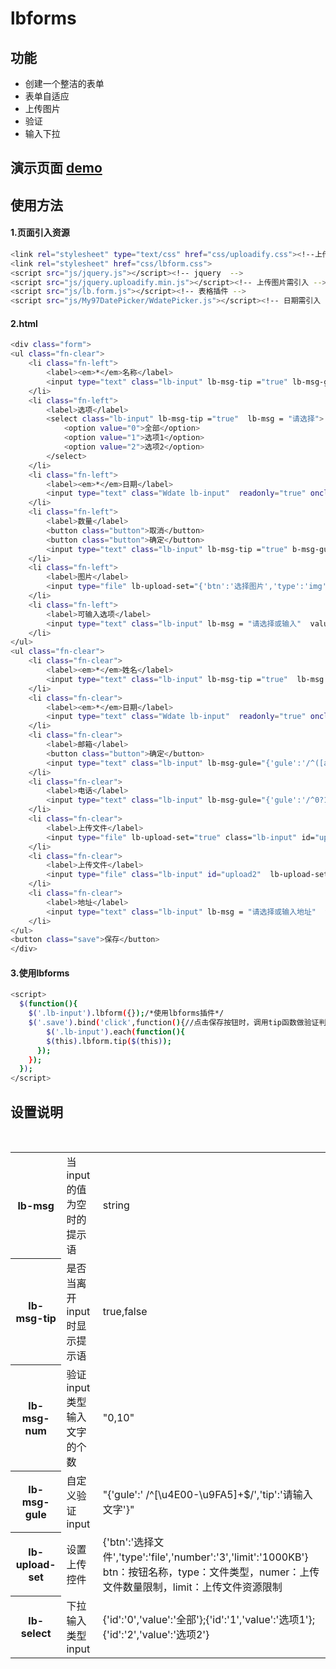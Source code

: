 # lbforms

## 功能
- 创建一个整洁的表单
- 表单自适应
- 上传图片
- 验证
- 输入下拉

## 演示页面  [demo](http://xiaoyaoge.me/lbforms/demo.html)

## 使用方法
#### 1.页面引入资源
``` bash
<link rel="stylesheet" type="text/css" href="css/uploadify.css"><!--上传需引入-->
<link rel="stylesheet" href="css/lbform.css">
<script src="js/jquery.js"></script><!-- jquery  -->
<script src="js/jquery.uploadify.min.js"></script><!-- 上传图片需引入 -->
<script src="js/lb.form.js"></script><!-- 表格插件 -->
<script src="js/My97DatePicker/WdatePicker.js"></script><!-- 日期需引入 -->
```
#### 2.html
``` bash
<div class="form">
<ul class="fn-clear">
	<li class="fn-left">
		<label><em>*</em>名称</label>
		<input type="text" class="lb-input" lb-msg-tip ="true" lb-msg-gule="{'gule':'/^[\u4E00-\u9FA5]+$/','tip':'请输入文字'}" lb-msg = "请填写名称" lb-msg-num="0,10"  placeholder="填写名称">
	</li>
	<li class="fn-left">
		<label>选项</label>
		<select class="lb-input" lb-msg-tip ="true"  lb-msg = "请选择">
			<option value="0">全部</option>
			<option value="1">选项1</option>
			<option value="2">选项2</option>
		</select>
	</li>
	<li class="fn-left">
		<label><em>*</em>日期</label>
		<input type="text" class="Wdate lb-input"  readonly="true" onclick="WdatePicker({onpicking:function(){$(this).parents('.lb-form').removeClass('error');$(this).next('.lb-msg').hide();}})" placeholder="点击选择日期" lb-msg = "请选择日期">
	</li>
	<li class="fn-left">
		<label>数量</label>
		<button class="button">取消</button>
		<button class="button">确定</button>
		<input type="text" class="lb-input" lb-msg-tip ="true" b-msg-gule="{'gule':'/^[0-9]*$/','tip':'请输入数字'}"  lb-msg = "请输入数量" placeholder="数量">
	</li>
	<li class="fn-left">
		<label>图片</label>
		<input type="file" lb-upload-set="{'btn':'选择图片','type':'img','number':'1','limit':'1000KB'}" class="lb-input" id="upload" placeholder="上传一张图片,不超过1000KB">
	</li>
	<li class="fn-left">
		<label>可输入选项</label>
		<input type="text" class="lb-input" lb-msg = "请选择或输入"  value="" lb-select="{'id':'0','value':'全部'};{'id':'1','value':'选项1'};{'id':'2','value':'选项2'}">
	</li>
</ul>
<ul class="fn-clear">
	<li class="fn-clear">
		<label><em>*</em>姓名</label>
		<input type="text" class="lb-input" lb-msg-tip ="true"  lb-msg = "请输入姓名" lb-msg-gule="{'gule':' /^[\u4E00-\u9FA5]+$/','tip':'请输入文字'}">
	</li>
	<li class="fn-clear">
		<label><em>*</em>日期</label>
		<input type="text" class="Wdate lb-input"  readonly="true" onclick="WdatePicker({dateFmt:'yyyy-MM-dd HH:mm:ss',onpicking:function(){$(this).parents('.lb-form').removeClass('error');$(this).next('.lb-msg').hide();}})" placeholder="点击选择日期" lb-msg = "请选择日期">
	</li>
	<li class="fn-clear">
		<label>邮箱</label>
		<button class="button">确定</button>
		<input type="text" class="lb-input" lb-msg-gule="{'gule':'/^([a-z0-9_\.-]+)@([\da-z\.-]+)\.([a-z\.]{2,6})$/','tip':'邮箱格式错误'}"  lb-msg-tip ="true" lb-msg = "请输入邮箱">
	</li>
	<li class="fn-clear">
		<label>电话</label>
		<input type="text" class="lb-input" lb-msg-gule="{'gule':'/^0?1[3|4|5|8][0-9]\d{8}$/','tip':'请输正确手机号'}" lb-msg-tip ="true" lb-msg = "请输入手机号">
	</li>
	<li class="fn-clear">
		<label>上传文件</label>
		<input type="file" lb-upload-set="true" class="lb-input" id="upload3" placeholder="上传文件,不超过1000KB">
	</li>
	<li class="fn-clear">
		<label>上传文件</label>
		<input type="file" class="lb-input" id="upload2"  lb-upload-set="{'btn':'选择文件','type':'file','number':'3','limit':'1000KB'}" lb-msg = "请上传文件"  placeholder="上传最多3个文件">
	</li>
	<li class="fn-clear">
		<label>地址</label>
		<input type="text" class="lb-input" lb-msg = "请选择或输入地址"  value="" lb-select="{'id':'0','value':'全部'};{'id':'1','value':'选项1'};{'id':'2','value':'选项2'}">
	</li>
</ul>
<button class="save">保存</button>
</div>
```
#### 3.使用lbforms
``` bash
<script>
  $(function(){
    $('.lb-input').lbform({});/*使用lbforms插件*/
    $('.save').bind('click',function(){//点击保存按钮时，调用tip函数做验证判断
        $('.lb-input').each(function(){
        $(this).lbform.tip($(this));
      });
    });
  });
</script>
```

## 设置说明
<table width="100%">
  <tr>
    <th>lb-msg</th>
    <td>当input的值为空时的提示语</td>
    <td>string</td>
  </tr>
  <tr>
    <th>lb-msg-tip</th>
    <td>是否当离开input时显示提示语</td>
    <td>true,false</td>
  </tr>
  <tr>
    <th>lb-msg-num</th>
    <td>验证input类型输入文字的个数</td>
    <td>"0,10"</td>
  </tr>
  <tr>
    <th>lb-msg-gule</th>
    <td>自定义验证input</td>
    <td>"{'gule':' /^[\u4E00-\u9FA5]+$/','tip':'请输入文字'}"</td>
  </tr>
  <tr>
    <th>lb-upload-set</th>
    <td>设置上传控件</td>
    <td>{'btn':'选择文件','type':'file','number':'3','limit':'1000KB'} btn：按钮名称，type：文件类型，numer：上传文件数量限制，limit：上传文件资源限制</td>
  </tr>
  <tr>
    <th>lb-select</th>
    <td>下拉输入类型input</td>
    <td>{'id':'0','value':'全部'};{'id':'1','value':'选项1'};{'id':'2','value':'选项2'}</td>
  </tr>
</table>
